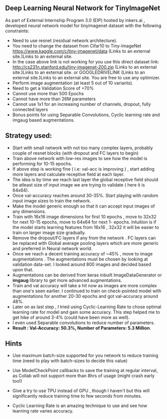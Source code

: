 ## Deep Learning Neural Network for TinyImageNet 

As part of External Internship Program 3.0  (EIP) hosted by inkers.ai , developed neural network model for tinyimagenet dataset with the following constraints:

- Need to use resnet (residual network architecture).
- You need to change the dataset from Cifar10 to Tiny-ImageNet https://www.kaggle.com/c/tiny-imagenet/data  (Links to an external site.)Links to an external site.
- In the case above link is not working for you use this direct dataset link: http://cs231n.stanford.edu/tiny-imagenet-200.zip  (Links to an external site.)Links to an external site.
  or GOOGLEDRIVELINK (Links to an external site.)Links to an external site.
  You are free to use any optimizer.
- Perform image augmentation (at least 5 out of 10 variants).
- Need to get a Validation Score of +70%
- Cannot use more than 500 Epochs
- Cannot have more than 26M parameters
- Cannot use 1x1 for an increasing number of channels, dropout, fully connected layers
- Bonus points for using Separable Convolutions, Cyclic learning rate and imgaug  based augmentations.



## Strategy used:

- Start with small network with not too many complex layers, probably couple of resnet blocks (with dropout and FC layers to begin)
- Train  above network with low-res images to see how the model is performing for 10-15 epochs.
- If above step is working fine ( i.e: val-acc is improving ) ,  start adding more layers and calculate receptive field at each layer.
- The idea is by time we reach last layer the global receptive field should be atleast size of input image we are trying to validate ( here it is 64x64).
- Once val-accuracy reaches around 30-35%. Start playing with random input image sizes to train the network.
- Make the model generic enough so that it can accept input images of any dimensions.
- Train with 16x16 image dimensions for first 10 epochs , move to 32x32 for next 10-15 epochs, move to 64x64 for next 1- epochs. Intuition is if the model starts learning features from 16x16 , 32x32 it will be easier to train on larger image size gradually.
- Remove the dropout/FC layers if any from the network . FC layers can be replaced with Global average pooling layers which are more generic and preferred in Neural network world.
- Once we reach a decent training accuracy of ~45% , move to image augmentations . The augmentations must be chosen by looking at validation data-set. I looked around 800 images and decided based upon that. 
- Augmentations can be derived from keras inbuilt ImageDataGenerator or **imgaug** library to get more advanced augmentations.
- Train and val accuracy will take a hit now as images are more complex than one's seen earlier. I continued to train on check-pointed model with augmentations for another 20-30 epochs and got val-accuracy around 48%.
- Later on as last step , I tried using Cyclic-Learning Rate to chose optimal learning rate for model and gain some accuracy. This step helped me to get hike of around 3-4% (could have been more as well).
- I even used Separable convolutions to reduce number of parameters.
- **Result : Val-Accuracy: 50.3%, Number of Parameters: 5.3 Million**.





##  Hints

- Use maximum batch-size supported for you network to reduce training time (need to play with batch-sizes to decide this value)

- Use ModelCheckPoint callbacks to save the training at regular interval, as Collab will not support more than 8hrs of usage (might crash early too!)

- Give a try to use TPU instead of GPU , though I haven't but this will significantly reduce training time to few seconds from minutes.

- Cyclic Learning Rate is an amazing technique to use and see how learning rate varies accuracy.
